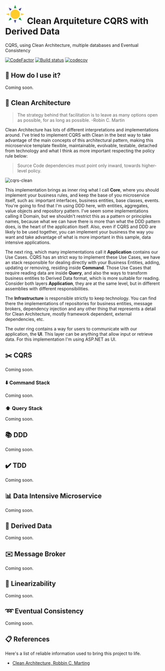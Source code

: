 # ![Guaraci](docs/guaraci-icon.png) Clean Arquiteture CQRS with Derived Data  

CQRS, using Clean Architecture, multiple databases and Eventual Consistency

[![CodeFactor](https://www.codefactor.io/repository/github/fals/cqrs-clean-eventual-consistency/badge)](https://www.codefactor.io/repository/github/fals/cqrs-clean-eventual-consistency)
[![Build status](https://ci.appveyor.com/api/projects/status/github/fals/cqrs-clean-eventual-consistency?branch=master&svg=true)](https://ci.appveyor.com/project/fals/cqrs-clean-eventual-consistency)
[![codecov](https://codecov.io/gh/fals/cqrs-clean-eventual-consistency/branch/master/graph/badge.svg)](https://codecov.io/gh/fals/cqrs-clean-eventual-consistency)

## :floppy_disk: How do I use it?

Coming soon.

## :dart: Clean Architecture

>The strategy behind that facilitation is to leave as many options open as possible, for as long as possible. 
-Robin C. Martin

Clean Architecture has lots of different interpretations and implementations around. I've tried to implement CQRS with Clean in the best way to take advantage of the main concepts of this architectural pattern, making this microservice template flexible, maintainable, evolvable, testable, detached from technology and what I think as more important respecting the policy rule below:

>Source Code dependencies must point only inward, towards higher-level policy.

![cqrs-clean](https://github.com/fals/cqrs-clean-eventual-consistency/blob/master/docs/cqrs-clean.png)

This implementation brings as inner ring what I call **Core**, where you should implement your business rules, and keep the base of you microservice itself, such as: important interfaces, business entities, base classes, events. You're going to find that I'm using DDD here, with entities, aggregates, value objects and repository pattern. I've seem some implementations calling it Domain, but we shouldn't restrict this as a pattern or principles names, because what we can have there is more than what the DDD pattern does, is the heart of the application itself. Also, even if CQRS and DDD are likely to be used together, you can implement your business the way you want and take advantage of what is more important in this sample, data intensive applications.

The next ring, which many implementations call it **Application** contains our Use Cases. CQRS has an strict way to implement these Use Cases, we have an stack responsible for dealing directly with your Business Entities, adding, updating or removing, residing inside **Command**. Those Use Cases that require reading data are inside **Query**, and also the ways to transform business entities to Derived Data format, which is more suitable for reading. Consider both layers **Application**, they are at the same level, but in different assemblies with different responsibilities. 

The **Infrastructure** is responsible strictly to keep technology. You can find there the implementations of repositories for business entities, message brokers, dependency injection and any other thing that represents a detail for Clean Architecture, mostly framework dependent, external dependencies, etc.

The outer ring contains a way for users to communicate with our application, the **UI**. This layer can be anything that allow input or retrieve data. For this implementation I'm using ASP.NET as UI.

## :scissors: CQRS

Coming soon.

### :arrow_down: Command Stack

Coming soon.

### :arrow_up: Query Stack

Coming soon.

## :books: DDD

Coming soon.

## :heavy_check_mark: TDD

Coming soon.

## :bar_chart: Data Intensive Microservice

Coming soon.

## :page_facing_up: Derived Data

Coming soon.

## :envelope: Message Broker

Coming soon.

## :straight_ruler: Linearizability

Coming soon.

## :loop: Eventual Consistency

Coming soon.

## :clipboard: References

Here's a list of reliable information used to bring this project to life.

* <a href="https://www.amazon.com/Clean-Architecture-Craftsmans-Software-Structure/dp/0134494164" target="_blank">Clean Architecture, Robbin C. Marting</a>